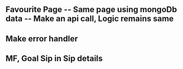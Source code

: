 ## Favourite Page -- Same page using mongoDb data -- Make an api call, Logic remains same
## Make error handler
## MF, Goal Sip in Sip details